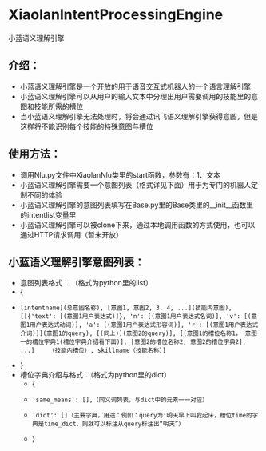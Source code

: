 # XiaolanIntentProcessingEngine
小蓝语义理解引擎

## 介绍：
- 小蓝语义理解引擎是一个开放的用于语音交互式机器人的一个语言理解引擎
- 小蓝语义理解引擎可以从用户的输入文本中分理出用户需要调用的技能里的意图和技能所需的槽位
- 当小蓝语义理解引擎无法处理时，将会通过讯飞语义理解引擎获得意图，但是这样将不能识别每个技能的特殊意图与槽位

## 使用方法：
- 调用Nlu.py文件中XiaolanNlu类里的start函数，参数有：1、文本
- 小蓝语义理解引擎需要一个意图列表（格式详见下面）用于为专门的机器人定制不同的体验
- 小蓝语义理解引擎的意图列表填写在Base.py里的Base类里的__init__函数里的intentlist变量里
- 小蓝语义理解引擎可以被clone下来，通过本地调用函数的方式使用，也可以通过HTTP请求调用（暂未开放）

## 小蓝语义理解引擎意图列表：
- 意图列表格式： （格式为python里的list）
- {
-     [intentname](总意图名称), [意图1, 意图2, 3, 4, ...](技能内意图), [[{'text': [(意图1用户表达式)]}, 'n': [(意图1用户表达式名词)], 'v': [(意图1用户表达式动词)], 'a': [(意图1用户表达式形容词)], 'r': [(意图1用户表达式介词)]](意图1的query), [(同上)](意图2的query)], [[意图1的槽位名称1， 意图一的槽位字典1(槽位字典介绍看下面)], [意图2的槽位名称2, 意图2的槽位字典2], ...]    （技能内槽位）, skillname（技能名称）]
- }
- 槽位字典介绍与格式：（格式为python里的dict）
  - {
  -     'same_means': [],（同义词列表，与dict中的元素一一对应）
  -     'dict': []（主要字典，用途：例如：query为:明天早上叫我起床，槽位time的字典是time_dict，则就可以标注从query标注出“明天”）
  - }

